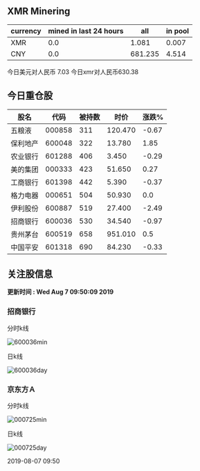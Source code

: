 ## XMR Minering

|currency|mined in last 24 hours|all|in pool|
|---|---|---|---|
|XMR|0.0|1.081|0.007|
|CNY|0.0|681.235|4.514|

今日美元对人民币 7.03	今日xmr对人民币630.38


## 今日重仓股 

|股名|代码|被持数|时价|涨跌%|
|---|---|---|---|---|
|五粮液|000858|311|120.470|-0.67|
|保利地产|600048|322|13.780|1.85|
|农业银行|601288|406|3.450|-0.29|
|美的集团|000333|423|51.650|0.27|
|工商银行|601398|442|5.390|-0.37|
|格力电器|000651|504|50.930|0.0|
|伊利股份|600887|519|27.400|-2.49|
|招商银行|600036|530|34.540|-0.97|
|贵州茅台|600519|658|951.010|0.5|
|中国平安|601318|690|84.230|-0.33|

## 关注股信息
**更新时间 : Wed Aug  7 09:50:09 2019**
### 招商银行 
分时k线

![600036min](http://image.sinajs.cn/newchart/min/n/sh600036.gif)

日k线

![600036day](http://image.sinajs.cn/newchart/daily/n/sh600036.gif)

### 京东方Ａ 
分时k线

![000725min](http://image.sinajs.cn/newchart/min/n/sz000725.gif)

日k线

![000725day](http://image.sinajs.cn/newchart/daily/n/sz000725.gif)

2019-08-07 09:50